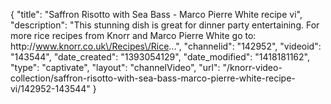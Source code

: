 {
    "title": "Saffron Risotto with Sea Bass - Marco Pierre White recipe vi",
    "description": "This stunning dish is great for dinner party entertaining. For more rice recipes from Knorr and Marco Pierre White go to: http:\/\/www.knorr.co.uk\/Recipes\/Rice...",
    "channelid": "142952",
    "videoid": "143544",
    "date_created": "1393054129",
    "date_modified": "1418181162",
    "type": "captivate",
    "layout": "channelVideo",
    "url": "\/knorr-video-collection\/saffron-risotto-with-sea-bass-marco-pierre-white-recipe-vi\/142952-143544"
}